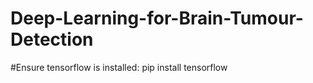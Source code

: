 # Deep-Learning-for-Brain-Tumour-Detection

#Ensure tensorflow is installed:
pip install tensorflow
